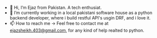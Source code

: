 - 👋 Hi, I’m Ejaz from Pakistan. A tech enthusiat.
- 🌱 I’m currently working in a local pakistani software house as a python backend developer, where i build restful  API's usgin DRF, and i love it.
- 📫 How to reach me -> Feel free to contact me at ejazsheikh.403@gmail.com, for any kind of help realted to python.

<!---
mejazgithub/mejazgithub is a ✨ special ✨ repository because its `README.md` (this file) appears on your GitHub profile.
You can click the Preview link to take a look at your changes.
--->
